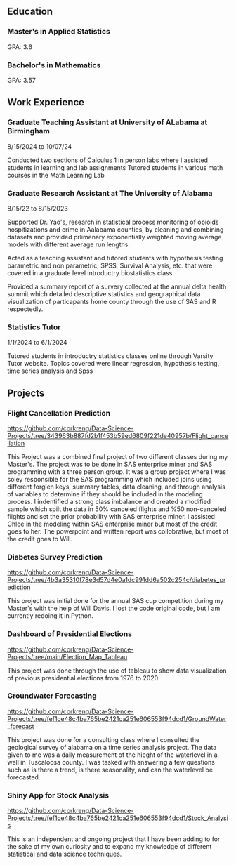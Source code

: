 

## Education ##

### Master's in Applied Statistics
GPA: 3.6

### Bachelor's in Mathematics
GPA: 3.57


## Work Experience ##

### Graduate Teaching Assistant at University of ALabama at Birmingham

  8/15/2024 to 10/07/24
  
  Conducted two sections of Calculus 1 in person labs where I assisted students in learning and lab assignments
  Tutored students in various math courses in the Math Learning Lab

### Graduate Research Assistant at The University of Alabama

  8/15/22 to 8/15/2023
  
  Supported Dr. Yao's, research in statistical process monitoring of opioids hospitizations and crime in Aalabama counties, by cleaning and combining datasets and provided prlimenary exponentially weighted moving average models with different average run lengths. 
  
  Acted as a teaching assistant and tutored students with hypothesis testing parametric and non parametric, SPSS, Survival Analysis, etc. that were covered in a graduate level introductry biostatistics class.
  
  Provided a summary report of a survery collected at the annual delta health summit which detailed descriptive statistics and geographical data visualization of particapants home county through the use of SAS and R respectedly. 

  
### Statistics Tutor 

  1/1/2024 to 6/1/2024
  
  Tutored students in introductry statistics classes online through Varsity Tutor website. Topics covered were linear regression, hypothesis testing, time series     analysis and Spss



## Projects

### Flight Cancellation Prediction
<https://github.com/corkreng/Data-Science-Projects/tree/343963b887fd2b1f453b59ed6809f221de40957b/Flight_cancellation>

  This Project was a combined final project of two different classes during my Master's. The project was to be done in SAS enterprise miner and SAS programming with a three person group. It was a group project where I was soley responsible for the SAS programming which included joins using different forgien keys, summary tables,
  data cleaning, and through analysis of variables to determine if they should be included in the modeling process. I indentified a strong class imbalance and created a modified sample which spilt the data in 50% canceled flights and %50 non-canceled flights and set the prior probability with SAS enterprise miner. I assisted Chloe in the modeling within SAS enterprise miner but most of the credit goes to her. The powerpoint and written report was collobrative, but most of the credit goes to Will. 
  
### Diabetes Survey Prediction
<https://github.com/corkreng/Data-Science-Projects/tree/4b3a35310f78e3d57d4e0a1dc991dd6a502c254c/diabetes_prediction>

  This project was initial done for the annual SAS cup competition during my Master's with the help of Will Davis. I lost the code original code, but I am currently redoing it in Python. 

### Dashboard of Presidential Elections
<https://github.com/corkreng/Data-Science-Projects/tree/main/Election_Map_Tableau>

  This project was done through the use of tableau to show data visualization of previous presidential elections from 1976 to 2020. 

### Groundwater Forecasting
<https://github.com/corkreng/Data-Science-Projects/tree/fef1ce48c4ba765be2421ca251e606553f94dcd1/GroundWater_forecast>

  This project was done for a consulting class where I consulted the geological survey of alabama on a time series analysis project. The data given to me was a daily measurement of the hieght of the waterlevel in a well in Tuscaloosa county. I was tasked with answering a few questions such as is there a trend, is there seasonality, and can the waterlevel be forecasted. 
  
### Shiny App for Stock Analysis
<https://github.com/corkreng/Data-Science-Projects/tree/fef1ce48c4ba765be2421ca251e606553f94dcd1/Stock_Analysis>

  This is an independent and ongoing project that I have been adding to for the sake of my own curiosity and to expand my knowledge of different statistical and data science techniques. 


